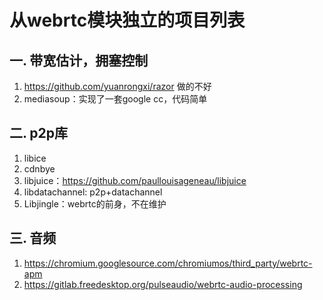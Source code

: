 # 从webrtc模块独立的项目列表

## 一. 带宽估计，拥塞控制
1. https://github.com/yuanrongxi/razor 做的不好
2. mediasoup：实现了一套google cc，代码简单

## 二. p2p库
1. libice
1. cdnbye
1. libjuice：https://github.com/paullouisageneau/libjuice
1. libdatachannel: p2p+datachannel
1. Libjingle：webrtc的前身，不在维护

## 三. 音频
1. https://chromium.googlesource.com/chromiumos/third_party/webrtc-apm
1. https://gitlab.freedesktop.org/pulseaudio/webrtc-audio-processing